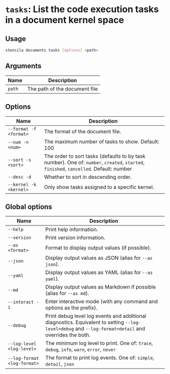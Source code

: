 <!-- Generated from doc comments in Rust. Do not edit. -->

# `tasks`: List the code execution tasks in a document kernel space

## Usage

```sh
stencila documents tasks [options] <path>
```

## Arguments

| Name   | Description                   |
| ------ | ----------------------------- |
| `path` | The path of the document file |

## Options

| Name                   | Description                                                                                                                            |
| ---------------------- | -------------------------------------------------------------------------------------------------------------------------------------- |
| `--format -f <format>` | The format of the document file.                                                                                                       |
| `--num -n <num>`       | The maximum number of tasks to show. Default: 100                                                                                      |
| `--sort -s <sort>`     | The order to sort tasks (defaults to by task number). One of: `number`, `created`, `started`, `finished`, `cancelled`. Default: number |
| `--desc -d`            | Whether to sort in descending order.                                                                                                   |
| `--kernel -k <kernel>` | Only show tasks assigned to a specific kernel.                                                                                         |

## Global options

| Name                        | Description                                                                                                                                          |
| --------------------------- | ---------------------------------------------------------------------------------------------------------------------------------------------------- |
| `--help`                    | Print help information.                                                                                                                              |
| `--version`                 | Print version information.                                                                                                                           |
| `--as <format>`             | Format to display output values (if possible).                                                                                                       |
| `--json`                    | Display output values as JSON (alias for `--as json`).                                                                                               |
| `--yaml`                    | Display output values as YAML (alias for `--as yaml`).                                                                                               |
| `--md`                      | Display output values as Markdown if possible (alias for `--as md`).                                                                                 |
| `--interact -i`             | Enter interactive mode (with any command and options as the prefix).                                                                                 |
| `--debug`                   | Print debug level log events and additional diagnostics. Equivalent to setting `--log-level=debug` and `--log-format=detail` and overrides the both. |
| `--log-level <log-level>`   | The minimum log level to print. One of: `trace`, `debug`, `info`, `warn`, `error`, `never`                                                           |
| `--log-format <log-format>` | The format to print log events. One of: `simple`, `detail`, `json`                                                                                   |
